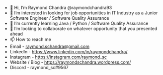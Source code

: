- 👋 Hi, I’m Raymond Chandra @raymondchandra93
- 👀 I’m interested in looking for job opportunities in IT Industry as a Junior Software Engineer / Software Quality Assurance  
- 🌱 I’m currently learning Java / Python / Software Quality Assurance 
- 💞️ I’m looking to collaborate on whatever opportunity that you presented ahead
- 📫 How to reach me 
- Email - raymond.schandra@gmail.com
- LinkedIn - https://www.linkedin.com/in/raymondchandra/
- Instagram - https://instagram.com/raymond_sc
- Website / Blog - https://raymondschandra.wordpress.com/
- Discord - raymond_sc#9567
